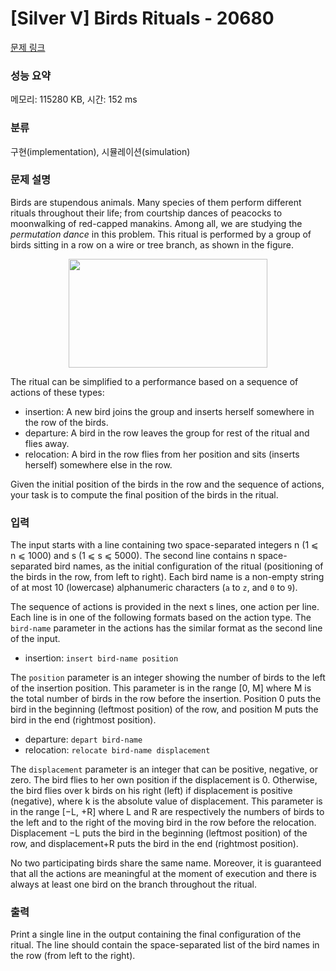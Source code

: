 # [Silver V] Birds Rituals - 20680 

[문제 링크](https://www.acmicpc.net/problem/20680) 

### 성능 요약

메모리: 115280 KB, 시간: 152 ms

### 분류

구현(implementation), 시뮬레이션(simulation)

### 문제 설명

<p>Birds are stupendous animals. Many species of them perform different rituals throughout their life; from courtship dances of peacocks to moonwalking of red-capped manakins. Among all, we are studying the <em>permutation dance</em> in this problem. This ritual is performed by a group of birds sitting in a row on a wire or tree branch, as shown in the figure.</p>

<p style="text-align: center;"><img alt="" src="" style="width: 318px; height: 174px;"></p>

<p>The ritual can be simplified to a performance based on a sequence of actions of these types:</p>

<ul>
	<li>insertion: A new bird joins the group and inserts herself somewhere in the row of the birds.</li>
	<li>departure: A bird in the row leaves the group for rest of the ritual and flies away.</li>
	<li>relocation: A bird in the row flies from her position and sits (inserts herself) somewhere else in the row.</li>
</ul>

<p>Given the initial position of the birds in the row and the sequence of actions, your task is to compute the final position of the birds in the ritual.</p>

### 입력 

 <p>The input starts with a line containing two space-separated integers n (1 ⩽ n ⩽ 1000) and s (1 ⩽ s ⩽ 5000). The second line contains n space-separated bird names, as the initial configuration of the ritual (positioning of the birds in the row, from left to right). Each bird name is a non-empty string of at most 10 (lowercase) alphanumeric characters (<code>a</code> to <code>z</code>, and <code>0</code> to <code>9</code>).</p>

<p>The sequence of actions is provided in the next s lines, one action per line. Each line is in one of the following formats based on the action type. The <code>bird-name</code> parameter in the actions has the similar format as the second line of the input.</p>

<ul>
	<li>insertion: <code>insert bird-name position</code></li>
</ul>

<p>The <code>position</code> parameter is an integer showing the number of birds to the left of the insertion position. This parameter is in the range [0, M] where M is the total number of birds in the row before the insertion. Position 0 puts the bird in the beginning (leftmost position) of the row, and position M puts the bird in the end (rightmost position).</p>

<ul>
	<li>departure: <code>depart bird-name</code></li>
	<li>relocation: <code>relocate bird-name displacement</code></li>
</ul>

<p>The <code>displacement</code> parameter is an integer that can be positive, negative, or zero. The bird flies to her own position if the displacement is 0. Otherwise, the bird flies over k birds on his right (left) if displacement is positive (negative), where k is the absolute value of displacement. This parameter is in the range [−L, +R] where L and R are respectively the numbers of birds to the left and to the right of the moving bird in the row before the relocation. Displacement −L puts the bird in the beginning (leftmost position) of the row, and displacement+R puts the bird in the end (rightmost position).</p>

<p>No two participating birds share the same name. Moreover, it is guaranteed that all the actions are meaningful at the moment of execution and there is always at least one bird on the branch throughout the ritual.</p>

### 출력 

 <p>Print a single line in the output containing the final configuration of the ritual. The line should contain the space-separated list of the bird names in the row (from left to the right).</p>

